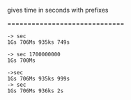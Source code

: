 gives time in seconds with prefixes


=============================
```
-> sec
1Gs 706Ms 935ks 749s
```

```
-> sec 1700000000
1Gs 700Ms
```


```
->sec
1Gs 706Ms 935ks 999s
-> sec
1Gs 706Ms 936ks 2s
```